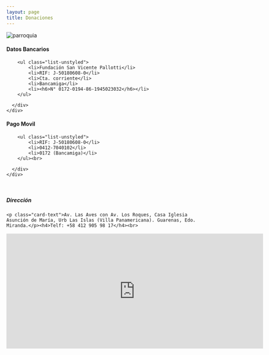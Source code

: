 ```yaml
---
layout: page
title: Donaciones
---
```

![parroquia](https://fundacionsanvicentepallotti.github.io/assets/img/parroquia-asuncion-de-maria.jpg)<br>
<div class="row">
  <div class="col-sm-6 mb-3 mb-sm-0">
    <div class="card">
      <div class="card-body">
        <h4 class="card-title">Datos Bancarios</h4>
        
        <ul class="list-unstyled">
            <li>Fundación San Vicente Pallotti</li>
            <li>RIF: J-50180608-0</li>
            <li>Cta. corriente</li>
            <li>Bancamiga</li>
            <li><h6>N° 0172-0194-86-1945023032</h6></li>
        </ul>

      </div>
    </div>
  </div>
  <div class="col-sm-6">
    <div class="card">
      <div class="card-body">
        <h4 class="card-title">Pago Movil</h4>
        
        <ul class="list-unstyled">
            <li>RIF: J-50180608-0</li>
            <li>0412-7040102</li>
            <li>0172 (Bancamiga)</li>
        </ul><br>

      </div>
    </div>
  </div>
</div>
<br>

<div class="card">
  <h5 class="card-header">Dirección</h5>
  <div class="card-body">

    <p class="card-text">Av. Las Aves con Av. Los Roques, Casa Iglesia Asunción de María, Urb Las Islas (Villa Panamericana). Guarenas, Edo. Miranda.</p><h4>Telf: +58 412 905 98 17</h4><br>

<div class="ratio ratio-16x9">
<iframe src="https://www.google.com/maps/embed?pb=!1m14!1m8!1m3!1d15693.508853341085!2d-66.5897766!3d10.4709004!3m2!1i1024!2i768!4f13.1!3m3!1m2!1s0x8c2babf36106c84d%3A0x7f721c3d97c70d8d!2sFundaci%C3%B3n%20San%20Vicente%20Pallotti!5e0!3m2!1sen!2sve!4v1724119031017!5m2!1sen!2sve" width="670" height="300" style="border:0;" allowfullscreen="" loading="lazy" referrerpolicy="no-referrer-when-downgrade"></iframe>
</div>

  </div>
</div>


<!-- ideonapi -->
<!-------------dos------------->
<!--<div class="6u$ 12u$(small)"></div>-->

<div class="row">
<!-------------uno------------->
<div class="6u 12u$(small)"></div>
